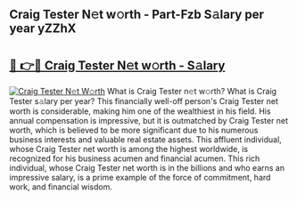 ## Craig Tester N𝚎t w𝚘rth - Part-Fzb S𝚊lary per year yZZhX

# <h2><a href="http://gc0cc79.nevu.top/?p=Craig+Tester">🔗 👉🔴 Craig Tester N𝚎t w𝚘rth - S𝚊lary</a></h2>

[![Craig Tester N𝚎t W𝚘rth](https://i.imgur.com/Oavwk0R.jpeg)](http://gc0cc79.nevu.top/?p=Craig+Tester)
What is Craig Tester n𝚎t w𝚘rth? What is Craig Tester s𝚊lary per year?
This financially well-off person's Craig Tester net worth is considerable, making him one of the wealthiest in his field. His annual compensation is impressive, but it is outmatched by Craig Tester net worth, which is believed to be more significant due to his numerous business interests and valuable real estate assets. This affluent individual, whose Craig Tester net worth is among the highest worldwide, is recognized for his business acumen and financial acumen. This rich individual, whose Craig Tester net worth is in the billions and who earns an impressive salary, is a prime example of the force of commitment, hard work, and financial wisdom.
